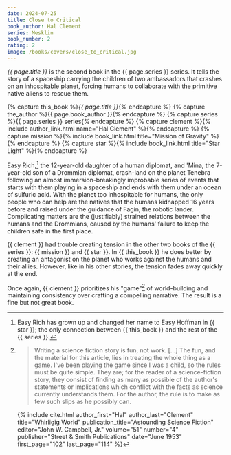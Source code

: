 ```yaml
---
date: 2024-07-25
title: Close to Critical
book_author: Hal Clement
series: Mesklin
book_number: 2
rating: 2
image: /books/covers/close_to_critical.jpg
---
```


<cite class="book-title">{{ page.title }}</cite> is the second book in the
<span class="book-series">{{ page.series }}</span> series. It tells the story
of a spaceship carrying the children of two ambassadors that crashes on an
inhospitable planet, forcing humans to collaborate with the primitive native
aliens to rescue them.

{% capture this_book %}<cite class="book-title">{{ page.title }}</cite>{% endcapture %}
{% capture the_author %}<span class="author-name">{{ page.book_author }}</span>{% endcapture %}
{% capture series %}<span class="book-series">{{ page.series }}</span> series{% endcapture %}
{% capture clement %}{% include author_link.html name="Hal Clement" %}{% endcapture %}
{% capture mission %}{% include book_link.html title="Mission of Gravity" %}{% endcapture %}
{% capture star %}{% include book_link.html title="Star Light" %}{% endcapture %}

Easy Rich,[^easy] the 12-year-old daughter of a human diplomat, and 'Mina, the
7-year-old son of a Drommian diplomat, crash-land on the planet Tenebra
following an almost immersion-breakingly improbable series of events that
starts with them playing in a spaceship and ends with them under an ocean of
sulfuric acid. With the planet too inhospitable for humans, the only people
who can help are the natives that the humans kidnapped 16 years before and
raised under the guidance of Fagin, the robotic lander. Complicating matters
are the (justifiably) strained relations between the humans and the Drommians,
caused by the humans' failure to keep the children safe in the first place.

[^easy]:
    Easy Rich has grown up and changed her name to Easy Hoffman in {{ star }};
    the only connection between {{ this_book }} and the rest of the {{ series
    }}.

{{ clement }} had trouble creating tension in the other two books of the {{
series }}: {{ mission }} and {{ star }}. In {{ this_book }} he does better by
creating an antagonist on the planet who works against the humans and their
allies. However, like in his other stories, the tension fades away quickly at
the end.

Once again, {{ clement }} prioritizes his "game"[^game] of world-building and
maintaining consistency over crafting a compelling narrative. The result is a
fine but not great book.

[^game]:
    > Writing a science fiction story is fun, not work. [...] The fun, and
    > the material for this article, lies in treating the whole thing as a
    > game. I've been playing the game since I was a child, so the rules must
    > be quite simple. They are; for the reader of a science-fiction story,
    > they consist of finding as many as possible of the author's statements
    > or implications which conflict with the facts as science currently
    > understands them. For the author, the rule is to make as few such slips
    > as he possibly can.

    {% include cite.html
      author_first="Hal"
      author_last="Clement"
      title="Whirligig World"
      publication_title="Astounding Science Fiction"
      editor="John W. Campbell, Jr."
      volume="51"
      number="4"
      publisher="Street & Smith Publications"
      date="June 1953"
      first_page="102"
      last_page="114"
    %}
